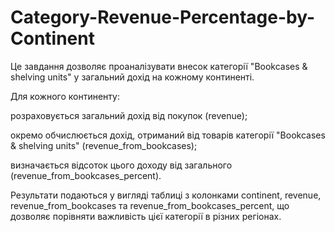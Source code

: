 # Category-Revenue-Percentage-by-Continent
Це завдання дозволяє проаналізувати внесок категорії "Bookcases & shelving units" у загальний дохід на кожному континенті.

Для кожного континенту:

розраховується загальний дохід від покупок (revenue);

окремо обчислюється дохід, отриманий від товарів категорії "Bookcases & shelving units" (revenue_from_bookcases);

визначається відсоток цього доходу від загального (revenue_from_bookcases_percent).

Результати подаються у вигляді таблиці з колонками continent, revenue, revenue_from_bookcases та revenue_from_bookcases_percent, що дозволяє порівняти важливість цієї категорії в різних регіонах.
